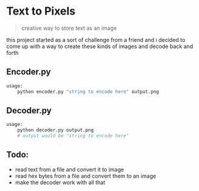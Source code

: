 # Text to Pixels

> creative way to store text as an image

this project started as a sort of challenge from a friend and i decided to come up with a way to create these kinds of images and decode back and forth

## Encoder.py
```sh
usage:
    python encoder.py "string to encode here" output.png
```

## Decoder.py
```sh
usage:
    python decoder.py output.png
    # output would be "string to encode here"
```

## Todo:
- read text from a file and convert it to image
- read hex bytes from a file and convert them to an image
- make the decoder work with all that
